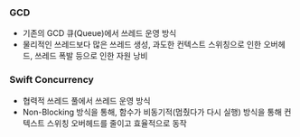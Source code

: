 ### GCD
- 기존의 GCD 큐(Queue)에서 쓰레드 운영 방식
- 물리적인 쓰레드보다 많은 쓰레드 생성, 과도한 컨텍스트 스위칭으로 인한 오버헤드, 쓰레드 폭발 등으로 인한 자원 낭비
### Swift Concurrency
- 협력적 쓰레드 풀에서 쓰레드 운영 방식
- Non-Blocking 방식을 통해, 함수가 비동기적(멈췄다가 다시 실행) 방식을 통해 컨텍스트 스위칭 오버헤드를 줄이고 효율적으로 동작